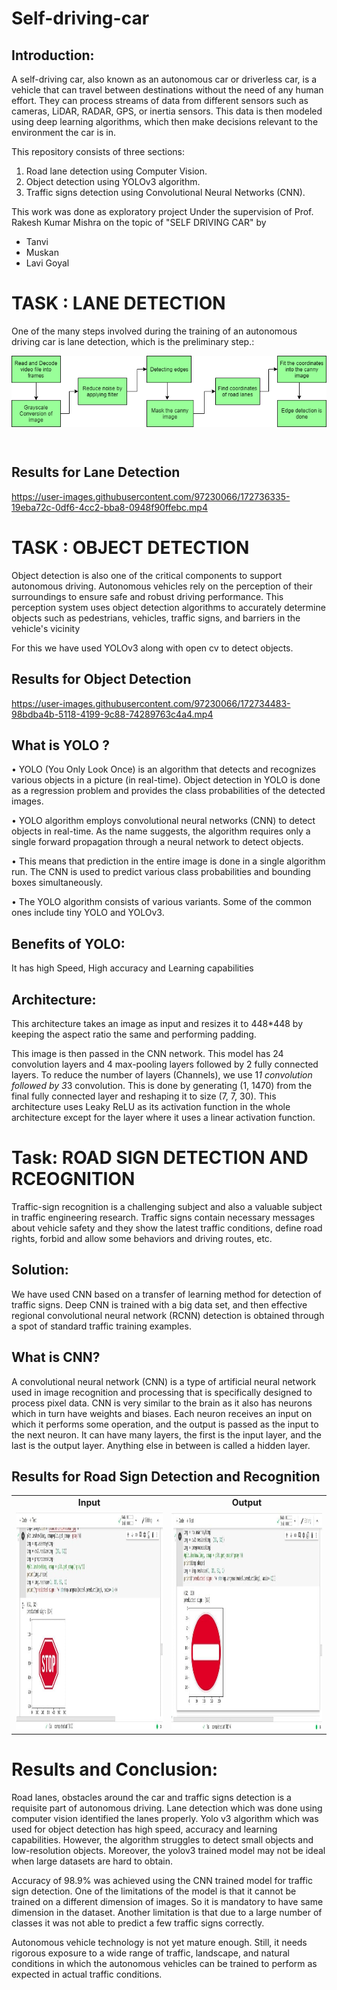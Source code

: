 # Self-driving-car

## Introduction:
A self-driving car, also known as an autonomous car or driverless car, is a vehicle that can travel between destinations without the need of any human effort. They can process streams of data from different sensors such as cameras, LiDAR, RADAR, GPS, or inertia sensors. This data is then modeled using deep learning algorithms, which then make decisions relevant to the environment the car is in. 

This repository consists of three sections: 
1. Road lane detection using Computer Vision. 
2. Object detection using YOLOv3 algorithm.
3. Traffic signs detection using Convolutional Neural Networks (CNN).

This work was done as exploratory project Under the supervision of Prof. Rakesh Kumar Mishra on the topic of "SELF DRIVING CAR" 
by
- Tanvi 
- Muskan
- Lavi Goyal


# TASK : LANE DETECTION
One of the many steps involved during the training of an autonomous driving car is lane
detection, which is the preliminary step.:

<p align = "center">
<img src ="https://github.com/Tanvi-Sharmaa/Self-driving-car/blob/main/lane%20detection%20steps.png" align = "center"/>
</p>
<br>

## Results for Lane Detection
https://user-images.githubusercontent.com/97230066/172736335-19eba72c-0df6-4cc2-bba8-0948f90ffebc.mp4


# TASK : OBJECT DETECTION
Object detection is also one of the critical components to support autonomous driving.
Autonomous vehicles rely on the perception of their surroundings to ensure safe and robust
driving performance. This perception system uses object detection algorithms to accurately
determine objects such as pedestrians, vehicles, traffic signs, and barriers in the vehicle's vicinity

For this we have used YOLOv3 along with open cv to detect objects.

## Results for Object Detection
https://user-images.githubusercontent.com/97230066/172734483-98bdba4b-5118-4199-9c88-74289763c4a4.mp4


## What is YOLO ?
• YOLO (You Only Look Once) is an algorithm that detects and recognizes various objects
in a picture (in real-time). Object detection in YOLO is done as a regression problem and
provides the class probabilities of the detected images.
  
• YOLO algorithm employs convolutional neural networks (CNN) to detect objects in
real-time. As the name suggests, the algorithm requires only a single forward propagation
through a neural network to detect objects.
  
• This means that prediction in the entire image is done in a single algorithm run. The CNN
is used to predict various class probabilities and bounding boxes simultaneously.
  
• The YOLO algorithm consists of various variants. Some of the common ones include tiny
YOLO and YOLOv3.

## Benefits of YOLO:
It has high Speed, High accuracy and Learning capabilities
  
## Architecture:
This architecture takes an image as input and resizes it to 448*448 by keeping the aspect ratio
the same and performing padding. 

This image is then passed in the CNN network. This model has 24 convolution layers and 4 max-pooling layers followed by 2 fully connected layers. To
reduce the number of layers (Channels), we use 1*1 convolution followed by 3*3 convolution.
This is done by generating (1, 1470) from the final fully connected layer and reshaping it to size (7, 7, 30).
This architecture uses Leaky ReLU as its activation function in the whole architecture except for the layer where it uses a linear activation function.
  
# Task: ROAD SIGN DETECTION AND RCEOGNITION
Traffic-sign recognition is a challenging subject and also a valuable subject in traffic engineering
research. Traffic signs contain necessary messages about vehicle safety and they show the latest
traffic conditions, define road rights, forbid and allow some behaviors and driving routes, etc.

## Solution:
We have used CNN based on a transfer of learning method for detection of traffic signs. Deep
CNN is trained with a big data set, and then effective regional convolutional neural network
(RCNN) detection is obtained through a spot of standard traffic training examples.

## What is CNN?
A convolutional neural network (CNN) is a type of artificial neural network used in image
recognition and processing that is specifically designed to process pixel data.
CNN is very similar to the brain as it also has neurons which in turn have weights and biases.
Each neuron receives an input on which it performs some operation, and the output is passed as
the input to the next neuron. It can have many layers, the first is the input layer, and the last is the
output layer. Anything else in between is called a hidden layer.

## Results for Road Sign Detection and Recognition
  <table>
  <tr>
    <td align = "center"><B>Input</B></td>
    <td align = "center"><B>Output</B></td>
  </tr>
  <tr>
    <td><img src = "https://github.com/Tanvi-Sharmaa/Self-driving-car/blob/main/road_sign_detection_i1.jpeg" height = "350", width = "450"/></td>
    <td><img src = "https://github.com/Tanvi-Sharmaa/Self-driving-car/blob/main/road_sign_detection_i2.jpeg" height = "350", width = "450"/></td>
 </tr>
  </table>
    
# Results and Conclusion:
Road lanes, obstacles around the car and traffic signs detection is a requisite part of autonomous
driving.
Lane detection which was done using computer vision identified the lanes properly.
Yolo v3 algorithm which was used for object detection has high speed, accuracy and learning
capabilities. However, the algorithm struggles to detect small objects and low-resolution objects.
Moreover, the yolov3 trained model may not be ideal when large datasets are hard to obtain.
    
Accuracy of 98.9% was achieved using the CNN trained model for traffic sign detection. One of
the limitations of the model is that it cannot be trained on a different dimension of images. So it
is mandatory to have same dimension in the dataset. Another limitation is that due to a large
number of classes it was not able to predict a few traffic signs correctly.
    
Autonomous vehicle technology is not yet mature enough. Still, it needs rigorous exposure to a
wide range of traffic, landscape, and natural conditions in which the autonomous vehicles can be
trained to perform as expected in actual traffic conditions.
